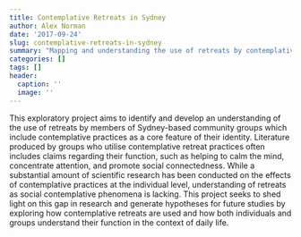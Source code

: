 ```yaml
---
title: Contemplative Retreats in Sydney
author: Alex Norman
date: '2017-09-24'
slug: contemplative-retreats-in-sydney
summary: "Mapping and understanding the use of retreats by contemplative-oriented community groups in Sydney, Australia."
categories: []
tags: []
header:
  caption: ''
  image: ''
---
```


This exploratory project aims to identify and develop an understanding of the use of retreats by members of Sydney-based community groups which include contemplative practices as a core feature of their identity. Literature produced by groups who utilise contemplative retreat practices often includes claims regarding their function, such as helping to calm the mind, concentrate attention, and promote social connectedness. While a substantial amount of scientific research has been conducted on the effects of contemplative practices at the individual level, understanding of retreats as social contemplative phenomena is lacking. This project seeks to shed light on this gap in research and generate hypotheses for future studies by exploring how contemplative retreats are used and how both individuals and groups understand their function in the context of daily life. 
